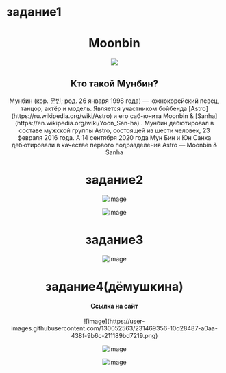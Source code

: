 # задание1
<h1 align = "center">Moonbin</h1>
<div align = "center">
 <img src = "https://uploads.disquscdn.com/images/be230e95e75e93ae95601dfa25939438d3732ec8df508b8c92b4beafd81bb330.jpg?w=600&h=1000"
</div>
 
 <h2 align = "center">Кто такой Мунбин?</h2>
Мунбин (кор. 문빈; род. 26 января 1998 года) — южнокорейский певец, танцор, актёр и модель. Является участником бойбенда [Astro](https://ru.wikipedia.org/wiki/Astro) и его саб-юнита Moonbin & [Sanha](https://en.wikipedia.org/wiki/Yoon_San-ha) . Мунбин дебютировал в составе мужской группы Astro, состоящей из шести человек, 23 февраля 2016 года. А 14 сентября 2020 года Мун Бин и Юн Санха дебютировали в качестве первого подразделения Astro — Moonbin & Sanha


# задание2 
![image](https://user-images.githubusercontent.com/130052563/231163050-4b4d7faf-3b8e-444e-a3e5-21859b204d5e.png)

 ![image](https://user-images.githubusercontent.com/130052563/231163763-b4de8733-f100-42a2-b31b-64d387c6cebc.png)

 # задание3
 ![image](https://user-images.githubusercontent.com/130052563/231164527-75e8151f-f32e-466e-9b4e-3e4b6e01e110.png)

 # задание4(дёмушкина)
 <h4 align = "center">Ссылка на сайт</h4>
![image](https://user-images.githubusercontent.com/130052563/231469356-10d28487-a0aa-438f-9b6c-211189bd7219.png)

![image](https://user-images.githubusercontent.com/130052563/231469444-c216fd08-cd07-42d3-a644-f19f65e225ad.png)
 
![image](https://user-images.githubusercontent.com/130052563/231469490-4ce71c25-9c8e-4d5a-9db3-3e16b13d7ebf.png)

